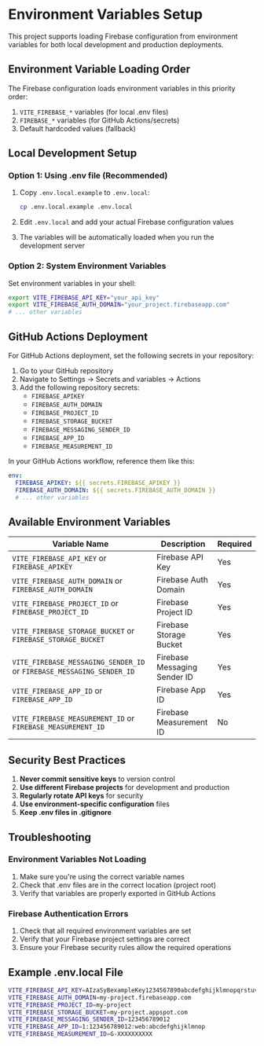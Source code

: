 # Environment Variables Setup

This project supports loading Firebase configuration from environment variables for both local development and production deployments.

## Environment Variable Loading Order

The Firebase configuration loads environment variables in this priority order:

1. `VITE_FIREBASE_*` variables (for local .env files)
2. `FIREBASE_*` variables (for GitHub Actions/secrets)
3. Default hardcoded values (fallback)

## Local Development Setup

### Option 1: Using .env file (Recommended)
1. Copy `.env.local.example` to `.env.local`:
   ```bash
   cp .env.local.example .env.local
   ```

2. Edit `.env.local` and add your actual Firebase configuration values

3. The variables will be automatically loaded when you run the development server

### Option 2: System Environment Variables
Set environment variables in your shell:
```bash
export VITE_FIREBASE_API_KEY="your_api_key"
export VITE_FIREBASE_AUTH_DOMAIN="your_project.firebaseapp.com"
# ... other variables
```

## GitHub Actions Deployment

For GitHub Actions deployment, set the following secrets in your repository:

1. Go to your GitHub repository
2. Navigate to Settings → Secrets and variables → Actions
3. Add the following repository secrets:
   - `FIREBASE_APIKEY`
   - `FIREBASE_AUTH_DOMAIN`
   - `FIREBASE_PROJECT_ID`
   - `FIREBASE_STORAGE_BUCKET`
   - `FIREBASE_MESSAGING_SENDER_ID`
   - `FIREBASE_APP_ID`
   - `FIREBASE_MEASUREMENT_ID`

In your GitHub Actions workflow, reference them like this:
```yaml
env:
  FIREBASE_APIKEY: ${{ secrets.FIREBASE_APIKEY }}
  FIREBASE_AUTH_DOMAIN: ${{ secrets.FIREBASE_AUTH_DOMAIN }}
  # ... other variables
```

## Available Environment Variables

| Variable Name | Description | Required |
|---------------|-------------|----------|
| `VITE_FIREBASE_API_KEY` or `FIREBASE_APIKEY` | Firebase API Key | Yes |
| `VITE_FIREBASE_AUTH_DOMAIN` or `FIREBASE_AUTH_DOMAIN` | Firebase Auth Domain | Yes |
| `VITE_FIREBASE_PROJECT_ID` or `FIREBASE_PROJECT_ID` | Firebase Project ID | Yes |
| `VITE_FIREBASE_STORAGE_BUCKET` or `FIREBASE_STORAGE_BUCKET` | Firebase Storage Bucket | Yes |
| `VITE_FIREBASE_MESSAGING_SENDER_ID` or `FIREBASE_MESSAGING_SENDER_ID` | Firebase Messaging Sender ID | Yes |
| `VITE_FIREBASE_APP_ID` or `FIREBASE_APP_ID` | Firebase App ID | Yes |
| `VITE_FIREBASE_MEASUREMENT_ID` or `FIREBASE_MEASUREMENT_ID` | Firebase Measurement ID | No |

## Security Best Practices

1. **Never commit sensitive keys** to version control
2. **Use different Firebase projects** for development and production
3. **Regularly rotate API keys** for security
4. **Use environment-specific configuration** files
5. **Keep .env files in .gitignore**

## Troubleshooting

### Environment Variables Not Loading
1. Make sure you're using the correct variable names
2. Check that .env files are in the correct location (project root)
3. Verify that variables are properly exported in GitHub Actions

### Firebase Authentication Errors
1. Check that all required environment variables are set
2. Verify that your Firebase project settings are correct
3. Ensure your Firebase security rules allow the required operations

## Example .env.local File

```bash
VITE_FIREBASE_API_KEY=AIzaSyBexampleKey1234567890abcdefghijklmnopqrstuvwxyz
VITE_FIREBASE_AUTH_DOMAIN=my-project.firebaseapp.com
VITE_FIREBASE_PROJECT_ID=my-project
VITE_FIREBASE_STORAGE_BUCKET=my-project.appspot.com
VITE_FIREBASE_MESSAGING_SENDER_ID=123456789012
VITE_FIREBASE_APP_ID=1:123456789012:web:abcdefghijklmnop
VITE_FIREBASE_MEASUREMENT_ID=G-XXXXXXXXXX
```
